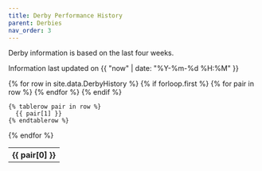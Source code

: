 ```yaml
---
title: Derby Performance History
parent: Derbies
nav_order: 3
---
```


Derby information is based on the last four weeks.

Information last updated on {{ "now" | date: "%Y-%m-%d %H:%M" }}

<table>
  {% for row in site.data.DerbyHistory %}
    {% if forloop.first %}
    <tr>
      {% for pair in row %}
        <th>{{ pair[0] }}</th>
      {% endfor %}
    </tr>
    {% endif %}

    {% tablerow pair in row %}
      {{ pair[1] }}
    {% endtablerow %}
  {% endfor %}
</table>
